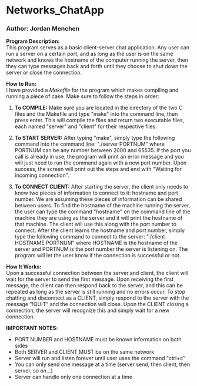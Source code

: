 # __Networks_ChatApp__
### Author: Jordan Menchen

__Program Description:__  
This program serves as a basic client-server chat application. Any user can run a server on a certain port, and as long as the user is on the same
network and knows the hostname of the computer running the server, then they can type messages back and forth until they choose to shut down the server or close the connection.

__How to Run:__  
I have provided a _Makefile_ for the program which makes compiling and running a piece of cake. Make sure to follow the steps in order:

1. __To COMPILE:__ Make sure you are located in the directory of the two C files
and the Makefile and type "make" into the command line, then press enter.
This will compile the files and return two executable files, each named
"server" and "client" for their respective files.

2. __To START SERVER:__ After typing "make", simply type the following command
into the command line: "./server PORTNUM" where PORTNUM can be any number
between 2000 and 65535. If the port you call is already in use, the program
will print an error message and you will just need to run the command again
with a new port number. Upon success, the screen will print out the steps
and end with "Waiting for incoming connection".

3. __To CONNECT CLIENT:__ After starting the server, the client only needs to
know two pieces of information to connect to it: hostname and port number.
We are assuming these pieces of information can be shared between users. To
find the hostname of the machine running the server, the user can type the
command "hostname" on the command line of the machine they are using as the
server and it will print the hostname of that machine. The client will use
this along with the port number to connect. After the client learns the
hostname and port number, simply type the following command to connect to
the server: "./client HOSTNAME PORTNUM" where HOSTNAME is the hostname of
the server and PORTNUM is the port number the server is listening on. The
program will let the user know if the connection is successful or not.

__How It Works:__  
Upon a successful connection between the server and client, the client will
wait for the server to send the first message. Upon receiving the first
message, the client can then respond back to the server, and this can be
repeated as long as the server is still running and no errors occur. To stop
chatting and disconnect as a CLIENT, simply respond to the server with the
message "!QUIT" and the connection will close. Upon the CLIENT closing a
connection, the server will recognize this and simply wait for a new
connection.

__IMPORTANT NOTES:__
* PORT NUMBER and HOSTNAME must be known information on both sides
* Both SERVER and CLIENT MUST be on the same network
* Server will run and listen forever until user uses the command "ctrl+c"
* You can only send one message at a time (server send, then client, then server, so on...)
* Server can handle only one connection at a time

